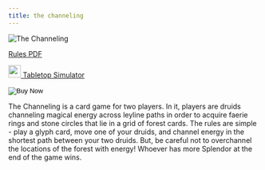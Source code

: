 ```yaml
---
title: the channeling
---
```


![The Channeling ](/images/the_channeling/full_game.jpg)

[<i class="fa-solid fa-file-pdf"></i> Rules PDF](./the_channeling_rules_pdf)

[<img  src="/images/tabletopsim.png" width="25" height="25"> Tabletop Simulator](/games/the_channeling/the_channeling_rules_tts)

<form action="https://www.paypal.com/cgi-bin/webscr" method="post"> 
<!-- Identify your business so that you can collect the payments. --> 
<input type="hidden" name="business" value="teammagepowerss@gmail.com"> 
<!-- Specify a Buy Now button. --> 
<input type="hidden" name="cmd" value="_xclick"> 
<!-- Specify details about the item that buyers will purchase. --> 
<input type="hidden" name="item_name" value="The Channeling"> 
<input type="hidden" name="amount" value="35.00">
<input type="hidden" name="currency_code" value="USD">
<!-- Display the payment button. -->
<input type="image" name="submit" border="0" src="https://www.paypalobjects.com/en_US/i/btn/btn_buynow_LG.gif" alt="Buy Now"> 
<img alt="" border="0" width="1" height="1" src="https://www.paypalobjects.com/en_US/i/scr/pixel.gif" > 
</form>

The Channeling is a card game for two players. In it, players are druids channeling magical energy across leyline paths in order to acquire faerie rings and stone circles that lie in a grid of forest cards. The rules are simple - play a glyph card, move one of your druids, and channel energy in the shortest path between your two druids. But, be careful not to overchannel the locations of the forest with energy! Whoever has more Splendor at the end of the game wins.

